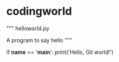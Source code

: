 # codingworld
"""
helloworld.py

A program to say hello
"""

if __name__ == '__main__':
    print('Hello, Git world!')
